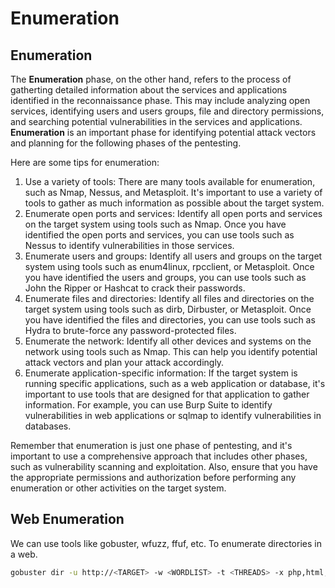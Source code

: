 # Enumeration

## Enumeration

The **Enumeration** phase, on the other hand, refers to the process of gatherting detailed information about the services and applications identified in the reconnaissance phase. This may include analyzing open services, identifying users and users groups, file and directory permissions, and searching potential vulnerabilities in the services and applications. **Enumeration** is an important phase for identifying potential attack vectors and planning for the following phases of the pentesting.

Here are some tips for enumeration:

1. Use a variety of tools: There are many tools available for enumeration, such as Nmap, Nessus, and Metasploit. It's important to use a variety of tools to gather as much information as possible about the target system.
2. Enumerate open ports and services: Identify all open ports and services on the target system using tools such as Nmap. Once you have identified the open ports and services, you can use tools such as Nessus to identify vulnerabilities in those services.
3. Enumerate users and groups: Identify all users and groups on the target system using tools such as enum4linux, rpcclient, or Metasploit. Once you have identified the users and groups, you can use tools such as John the Ripper or Hashcat to crack their passwords.
4. Enumerate files and directories: Identify all files and directories on the target system using tools such as dirb, Dirbuster, or Metasploit. Once you have identified the files and directories, you can use tools such as Hydra to brute-force any password-protected files.
5. Enumerate the network: Identify all other devices and systems on the network using tools such as Nmap. This can help you identify potential attack vectors and plan your attack accordingly.
6. Enumerate application-specific information: If the target system is running specific applications, such as a web application or database, it's important to use tools that are designed for that application to gather information. For example, you can use Burp Suite to identify vulnerabilities in web applications or sqlmap to identify vulnerabilities in databases.

Remember that enumeration is just one phase of pentesting, and it's important to use a comprehensive approach that includes other phases, such as vulnerability scanning and exploitation. Also, ensure that you have the appropriate permissions and authorization before performing any enumeration or other activities on the target system.



## Web Enumeration

We can use tools like gobuster, wfuzz, ffuf, etc. To enumerate directories in a web.

```bash
gobuster dir -u http://<TARGET> -w <WORDLIST> -t <THREADS> -x php,html,txt,asp,js
```

###
